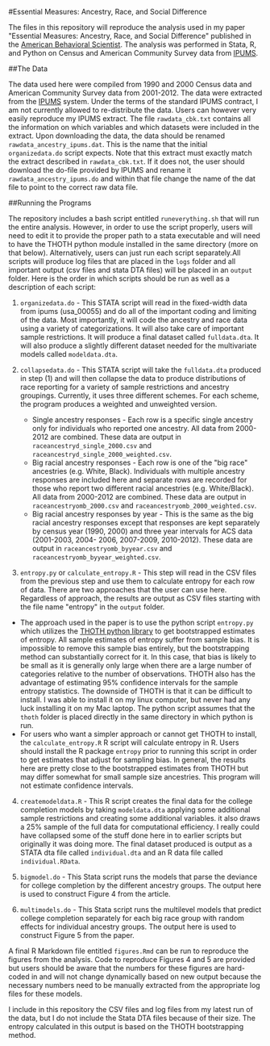 #Essential Measures: Ancestry, Race, and Social Difference

The files in this repository will reproduce the analysis used in my paper "Essential Measures: Ancestry, Race, and Social Difference" published in the [American Behavioral Scientist](http://abs.sagepub.com/content/60/4/498). The analysis was performed in Stata, R, and Python on Census and American Community Survey data from [IPUMS](http://www.ipums.org). 

##The Data

The data used here were compiled from 1990 and 2000 Census data and American Community Survey data from 2001-2012. The data were extracted from the [IPUMS](http://www.ipums.org) system. Under the terms of the standard IPUMS contract, I am not currently allowed to re-distribute the data. Users can however very easily reproduce my IPUMS extract. The file `rawdata_cbk.txt` contains all the information on which variables and which datasets were included in the extract. Upon downloading the data, the data should be renamed `rawdata_ancestry_ipums.dat`. This is the name that the initial `organizedata.do` script expects. Note that this extract must exactly match the extract described in `rawdata_cbk.txt`. If it does not, the user should download the do-file provided by IPUMS and rename it `rawdata_ancestry_ipums.do` and within that file change the name of the dat file to point to the correct raw data file. 

##Running the Programs

The repository includes a bash script entitled `runeverything.sh` that will run the entire analysis. However, in order to use the script properly, users will need to edit it to provide the proper path to a stata executable and will need to have the THOTH python module installed in the same directory (more on that below). Alternatively, users can just run each script separately.All scripts will produce log files that are placed in the `logs` folder and all important output (csv files and stata DTA files) will be placed in an `output` folder. Here is the order in which scripts should be run as well as a description of each script:

1.	 `organizedata.do` - This STATA script will read in the fixed-width data from ipums (usa_00055) and do all of the important coding and limiting of the data. Most importantly, it will code the ancestry and race data using a variety of categorizations. It will also take care of important sample restrictions. It will produce a final dataset called `fulldata.dta`. It will also produce a slightly different dataset needed for the multivariate models called `modeldata.dta`. 

2. `collapsedata.do` - This STATA script will take the `fulldata.dta` produced in step (1) and will then collapse the data to produce distributions of race reporting for a variety of sample restrictions and ancestry groupings. Currently, it uses three different schemes. For each scheme, the program produces a weighted and unweighted version.
	- Single ancestry responses - Each row is a specific single ancestry only for individuals who reported one ancestry. All data from 2000-2012 are combined. These data are output in `raceancestryd_single_2000.csv` and `raceancestryd_single_2000_weighted.csv`. 
	- Big racial ancestry responses - Each row is one of the "big race" ancestries (e.g. White, Black). Individuals with multiple ancestry responses are included here and separate rows are recorded for those who report two different racial ancestries (e.g. White/Black). All data from 2000-2012 are combined. These data are output in `raceancestryomb_2000.csv` and `raceancestryomb_2000_weighted.csv`. 
	- Big racial ancestry responses by year - This is the same as the big racial ancestry responses except that responses are kept separately by census year (1990, 2000) and three year intervals for ACS data (2001-2003, 2004-
2006, 2007-2009, 2010-2012). These data are output in `raceancestryomb_byyear.csv` and `raceancestryomb_byyear_weighted.csv`.

3. `entropy.py` or `calculate_entropy.R` - This step will read in the CSV files from the previous step and use them to calculate entropy for each row of data. There are two approaches that the user can use here. Regardless of approach, the results are output as CSV files starting with the file name "entropy" in the `output` folder.  
 - The approach used in the paper is to use the python script `entropy.py` which utilizes the [THOTH python library](http://tuvalu.santafe.edu/~simon/page7/page7.html) to get bootstrapped estimates of entropy. All sample estimates of entropy suffer from sample bias. It is impossible to remove this sample bias entirely, but the bootstrapping method can substantially correct for it. In this case, that bias is likely to be small as it is generally only large when there are a large number of categories relative to the number of observations. THOTH also has the advantage of estimating 95% confidence intervals for the sample entropy statistics. The downside of THOTH is that it can be difficult to install. I was able to install it on my linux computer, but never had any luck installing it on my Mac laptop. The python script assumes that the `thoth` folder is placed directly in the same directory in which python is run. 
 - For users who want a simpler approach or cannot get THOTH to install, the `calculate_entropy.R` R script will calculate entropy in R. Users should install the R package `entropy` prior to running this script in order to get estimates that adjust for sampling bias. In general, the results here are pretty close to the bootstrapped estimates from THOTH but may differ somewhat for small sample size ancestries. This program will not estimate confidence intervals. 
 
4. `createmodeldata.R` - This R script creates the final data for the college completion models by taking `modeldata.dta` applying some additional sample restrictions and creating some additional variables. it also draws a 25% sample of the full data for computational efficiency. I really could have collapsed some of the stuff done here in to earlier scripts but originally it was doing more. The final dataset produced is output as a STATA dta file called `individual.dta` and an R data file called `individual.RData`.

5. `bigmodel.do`  - This Stata script runs the models that parse the deviance for college completion by the different ancestry groups. The output here is used to construct Figure 4 from the article.   

6. `multimodels.do` - This Stata script runs the multilevel models that predict college completion separately for each big race group with random effects for individual ancestry groups. The output here is used to construct Figure 5 from the paper. 

A final R Markdown file entitled `figures.Rmd` can be run to reproduce the figures from the analysis. Code to reproduce Figures 4 and 5 are provided but users should be aware that the numbers for these figures are hard-coded in and will not change dynamically based on new output because the necessary numbers need to be manually extracted from the appropriate log files for these models. 

I include in this repository the CSV files and log files from my latest run of the data, but I do not include the Stata DTA files because of their size. The entropy calculated in this output is based on the THOTH bootstrapping method. 